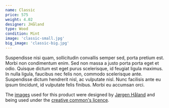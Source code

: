 ```yaml
---
name: Classic
price: 575
weight: 4.02
designer: JHåland
type: Wood
condition: Mint
image: 'classic-small.jpg'
big_image: 'classic-big.jpg'
---
```


Suspendisse nisi quam, sollicitudin convallis semper sed, porta pretium est. Morbi non condimentum enim. Sed non massa a justo porta porta eget et odio. Quisque dictum est eget purus scelerisque, id feugiat ligula maximus. In nulla ligula, faucibus nec felis non, commodo scelerisque ante. Suspendisse dictum hendrerit nisl, ac vulputate nisl. Nunc facilisis ante eu ipsum tincidunt, id vulputate felis finibus. Morbi eu accumsan orci.

The [images][flickr] used for this product were designed by [Jørgen Håland][designer] and being used under the [creative common's licence][licence].

[flickr]: http://www.flickr.com/photos/50290212@N05/15817108788
[designer]: http://jhaland.com
[licence]: http://creativecommons.org/licenses/by/2.0